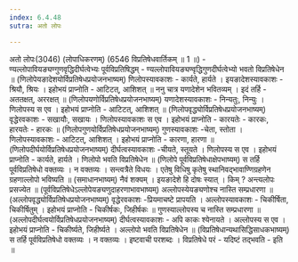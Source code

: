 ```yaml
---
index: 6.4.48
sutra: अतो लोपः

---
```

 अतो लोपः(3046) (लोपाधिकरणम्) (6546 विप्रतिषेधवार्तिकम् ॥ 1 ॥) - ण्यल्लोपावियङ्यण्गुणवृद्धिदीर्घत्वेभ्यः पूर्वविप्रतिषिद्धम् - ण्यल्लोपावियङ्यण्वृद्धिगुणदीर्घत्वेभ्यो भवतो विप्रतिषेधेन ॥ (णिलोपेयङादेशयोर्विप्रतिषेधप्रयोजनभाष्यम्) णिलोपस्यावकाशः - कार्यते, हार्यते । इयङादेशस्यावकाशः - श्रियौ, श्रियः । इहोभयं प्राप्नोति - आटिटत्, आशिशत् ॥ ननु चात्र यणादेशेन भवितव्यम् । इदं तर्हि - अततक्षत्, अररक्षत् ॥ (णिलोपयणोर्विप्रतिषेधप्रयोजनभाष्यम्) यणादेशस्यावकाशः - निन्यतुः, निन्युः । णिलोपस्य स एव । इहोभयं प्राप्नोति - आटिटत्, आशिशत् ॥ (णिलोपवृद्ध्योर्विप्रतिषेधप्रयोजनभाष्यम्) वृद्धेरवकाशः - सखायौः, सखायः । णिलोपस्यावकाशः स एव । इहोभयं प्राप्नोति - कारयतेः - कारकः, हारयतेः - हारकः ॥ (णिलोपगुणयोर्विप्रतिषेधप्रयोजनभाष्यम्) गुणस्यावकाशः -चेता, स्तोता । णिलोपस्यावकाशः - आटिटत्, आशिशत् । इहोभयं प्राप्नोति - कारणा, हारणा ॥ (णिलोपदीर्घयोर्विप्रतिषेधप्रयोजनभाष्यम्) दीर्घत्वस्यावकाशः -चीयते, स्तूयते । णिलोपस्य स एव । इहोभयं प्राप्नोति - कार्यते, हार्यते । णिलोपो भवति विप्रतिषेधेन ॥ (णिलोपे पूर्वविप्रतिषेधाक्षेपभाष्यम्) स तर्हि पूर्वविप्रतिषेधो वक्तव्यः । न वक्तव्यः । सन्त्वत्रैते विधयः । एतेषु विधिषु कृतेषु स्थानिवद्भावाण्णिग्रहणेन ग्रहणाल्लोपो भविष्यति ॥ (समाधानभाष्यम्) नैवं शक्यम् । इयङादेशे हि दोषः स्यात् । किम् ? अन्त्यलोपः प्रसज्येत ॥ (पूर्वविप्रतिषेधेऽल्लोपेयङ्यणुदाहरणाभावभाष्यम्) अल्लोपस्येयङ्यणोश्च नास्ति सम्प्रधारणा ॥ (अल्लोपवृद्ध्योर्विप्रतिषेधप्रयोजनभाष्यम्) वृद्धेरवकाशः -प्रियमाचष्टे प्रापयति । अल्लोपस्यावकाशः - चिकीर्षिता, चिकीर्षितुम् । इहोभयं प्राप्नोति - चिकीर्षकः, जिहीर्षकः ॥ गुणस्याल्लोपस्य च नास्ति सम्प्रधारणा ॥ (अल्लोपदीर्घत्वयोर्विप्रतिषेधप्रयोजनभाष्यम्) दीर्घत्वस्यावकाशः - अपि काकः श्येनायते । अल्लोपस्य स एव । इहोभयं प्राप्नोति - चिकीर्ष्यते, जिहीर्ष्यते । अल्लोपो भवति विप्रतिषेधेन ॥ (विप्रतिषेधान्यथासिद्धिसाधकभाष्यम्) स तर्हि पूर्वविप्रतिषेधो वक्तव्यः । न वक्तव्यः । इष्टवाची परशब्दः । विप्रतिषेधे परं - यदिष्टं तद्भवति - इति ॥ 